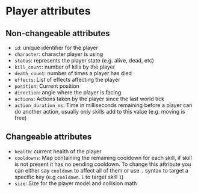# Player attributes

## Non-changeable attributes

- `id`: unique identifier for the player
- `character`: character player is using
- `status`: represents the player state (e.g. alive, dead, etc)
- `kill_count`: number of kills by the player
- `death_count`: number of times a player has died
- `effects`: List of effects affecting the player
- `position`: Current position
- `direction`: angle where the player is facing
- `actions`: Actions taken by the player since the last world tick
- `action_duration_ms`: Time in milliseconds remaining before a player can do another action, usually only skills add to this value (e.g. moving is free)

## Changeable attributes

- `health`: current health of the player
- `cooldowns`: Map containing the remaining cooldown for each skill, if skill is not present it has no pending cooldown. To change this attribute you can either say `cooldown` to affect all of them or use `.` syntax to target a specific key (e.g `cooldown.1` to target skill `1`)
- `size`: Size for the player model and collision math
